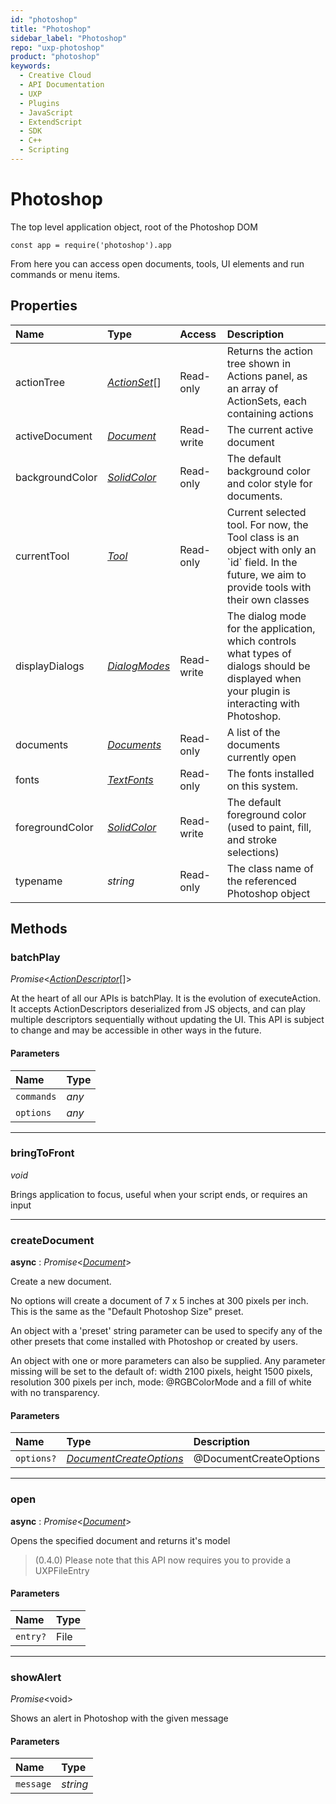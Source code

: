 ```yaml
---
id: "photoshop"
title: "Photoshop"
sidebar_label: "Photoshop"
repo: "uxp-photoshop"
product: "photoshop"
keywords:
  - Creative Cloud
  - API Documentation
  - UXP
  - Plugins
  - JavaScript
  - ExtendScript
  - SDK
  - C++
  - Scripting
---
```


# Photoshop

The top level application object, root of the Photoshop DOM

```
const app = require('photoshop').app
```

From here you can access open documents, tools, UI elements and run commands or menu items.

## Properties

| Name | Type | Access | Description |
| :------ | :------ | :------ | :------ |
| actionTree | [*ActionSet*](/ps_reference/classes/actionset/)[] | Read-only | Returns the action tree shown in Actions panel, as an array of ActionSets, each containing actions |
| activeDocument | [*Document*](/ps_reference/classes/document/) | Read-write | The current active document |
| backgroundColor | [*SolidColor*](/ps_reference/classes/solidcolor/) | Read-only | The default background color and color style for documents. |
| currentTool | [*Tool*](/ps_reference/objects/tool/) | Read-only | Current selected tool. For now, the Tool class is an object with only an &#x60;id&#x60; field. In the future, we aim to provide tools with their own classes |
| displayDialogs | [*DialogModes*](/ps_reference/modules/constants/#dialogmodes) | Read-write | The dialog mode for the application, which controls what types of dialogs should be displayed when your plugin is interacting with Photoshop. |
| documents | [*Documents*](/ps_reference/classes/documents/) | Read-only | A list of the documents currently open |
| fonts | [*TextFonts*](/ps_reference/classes/textfonts/) | Read-only | The fonts installed on this system. |
| foregroundColor | [*SolidColor*](/ps_reference/classes/solidcolor/) | Read-write | The default foreground color (used to paint, fill, and stroke selections) |
| typename | *string* | Read-only | The class name of the referenced Photoshop object |

## Methods

### batchPlay

*Promise*<[*ActionDescriptor*](/ps_reference/interfaces/actiondescriptor/)[]\>

At the heart of all our APIs is batchPlay. It is the evolution of executeAction. It accepts
ActionDescriptors deserialized from JS objects, and can play multiple descriptors sequentially
without updating the UI. This API is subject to change and may be accessible in other ways in the future.

#### Parameters

| Name | Type |
| :------ | :------ |
| `commands` | *any* |
| `options` | *any* |

___

### bringToFront

*void*

Brings application to focus, useful when your script ends, or requires an input

___

### createDocument

**async** : *Promise*<[*Document*](/ps_reference/classes/document/)\>

Create a new document.

No options will create a document of 7 x 5 inches at 300 pixels per inch.
This is the same as the "Default Photoshop Size" preset.

An object with a 'preset' string parameter can be used to specify any of
the other presets that come installed with Photoshop or created by users.

An object with one or more parameters can also be supplied. Any parameter
missing will be set to the default of: width 2100 pixels, height 1500 pixels,
resolution 300 pixels per inch, mode: @RGBColorMode and a fill of white with
no transparency.

#### Parameters

| Name | Type | Description |
| :------ | :------ | :------ |
| `options?` | [*DocumentCreateOptions*](/ps_reference/objects/createoptions/documentcreateoptions/) | @DocumentCreateOptions |

___

### open

**async** : *Promise*<[*Document*](/ps_reference/classes/document/)\>

Opens the specified document and returns it's model

> (0.4.0) Please note that this API now requires you to provide a UXPFileEntry

#### Parameters

| Name | Type |
| :------ | :------ |
| `entry?` | File |

___

### showAlert

*Promise*<void\>

Shows an alert in Photoshop with the given message

#### Parameters

| Name | Type |
| :------ | :------ |
| `message` | *string* |
